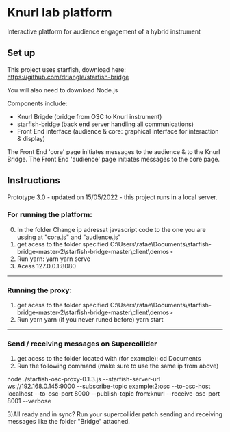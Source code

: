 # Knurl lab platform
Interactive platform for audience engagement of a hybrid instrument

## Set up

This project uses starfish, download here:
https://github.com/driangle/starfish-bridge 

You will also need to download Node.js

Components include: 
- Knurl Brigde (bridge from OSC to Knurl instrument)
- starfish-bridge (back end server handling all communications)
- Front End interface (audience & core: graphical interface for interaction & display) 

The Front End 'core' page initiates messages to the audience & to the Knurl Bridge. 
The Front End 'audience' page initiates messages to the core page. 

## Instructions
Prototype 3.0 - updated on 15/05/2022 - this project runs in a local server. 

### For running the platform:
0) In the folder Change ip adressat javascript code to the one you are ussing at "core.js" and "audience.js"
1) get acess to the folder specified 
C:\Users\rafae\Documents\starfish-bridge-master-2\starfish-bridge-master\client\demos>
2) Run yarn:
yarn
yarn serve
3) Acess 127.0.0.1:8080
------------------------------------------------------------------------------------
### Running the proxy:
1) get acess to the folder specified 
C:\Users\rafae\Documents\starfish-bridge-master-2\starfish-bridge-master\client\demos>
2) Run yarn
yarn (if you never runed before)
yarn start
------------------------------------------------------------------------------------
### Send / receiving messages on Supercollider
1) get acess to the folder located with (for example):
cd Documents
2) Run the following command (make sure to use the same ip from above)

node ./starfish-osc-proxy-0.1.3.js --starfish-server-url ws://192.168.0.145:9000  --subscribe-topic example:2:osc  --to-osc-host localhost  --to-osc-port 8000  --publish-topic from:knurl --receive-osc-port 8001  --verbose 

3)All ready and in sync? Run your supercollider patch sending and receiving messages like the folder "Bridge" attached. 

